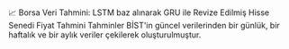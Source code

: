 📈 Borsa Veri Tahmini: LSTM baz alınarak GRU ile Revize Edilmiş Hisse Senedi Fiyat Tahmini 
Tahminler BİST'in güncel verilerinden bir günlük, bir haftalık ve bir aylık veriler çekilerek oluşturulmuştur.
